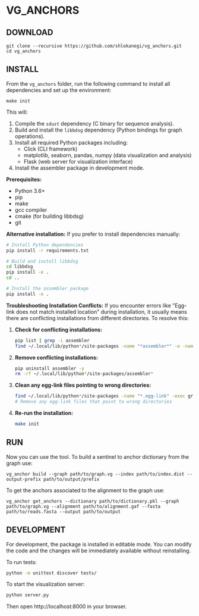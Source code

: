 # VG_ANCHORS

## DOWNLOAD
```
git clone --recursive https://github.com/shlokanegi/vg_anchors.git
cd vg_anchors
```

## INSTALL
From the `vg_anchors` folder, run the following command to install all dependencies and set up the environment:
```
make init
```

This will:
1. Compile the `sdust` dependency (C binary for sequence analysis).
2. Build and install the `libbdsg` dependency (Python bindings for graph operations).
3. Install all required Python packages including:
   - Click (CLI framework)
   - matplotlib, seaborn, pandas, numpy (data visualization and analysis)
   - Flask (web server for visualization interface)
4. Install the assembler package in development mode.

**Prerequisites:**
- Python 3.6+
- pip
- make
- gcc compiler
- cmake (for building libbdsg)
- git

**Alternative installation:**
If you prefer to install dependencies manually:
```bash
# Install Python dependencies
pip install -r requirements.txt

# Build and install libbdsg
cd libbdsg
pip install -e .
cd ..

# Install the assembler package
pip install -e .
```

**Troubleshooting Installation Conflicts:**
If you encounter errors like "Egg-link does not match installed location" during installation, it usually means there are conflicting installations from different directories. To resolve this:

1. **Check for conflicting installations:**
   ```bash
   pip list | grep -i assembler
   find ~/.local/lib/python*/site-packages -name "*assembler*" -o -name "*vg_assembly*" 2>/dev/null
   ```

2. **Remove conflicting installations:**
   ```bash
   pip uninstall assembler -y
   rm -rf ~/.local/lib/python*/site-packages/assembler*
   ```

3. **Clean any egg-link files pointing to wrong directories:**
   ```bash
   find ~/.local/lib/python*/site-packages -name "*.egg-link" -exec grep -l "vg_assembly" {} \;
   # Remove any egg-link files that point to wrong directories
   ```

4. **Re-run the installation:**
   ```bash
   make init
   ```

## RUN
Now you can use the tool. 
To build a sentinel to anchor dictionary from the graph use: 
```
vg_anchor build --graph path/to/graph.vg --index path/to/index.dist --output-prefix path/to/output/prefix
```

To get the anchors associated to the alignment to the graph use: 
```
vg_anchor get_anchors --dictionary path/to/dictionary.pkl --graph path/to/graph.vg --alignment path/to/alignment.gaf --fasta path/to/reads.fasta --output path/to/output
```

## DEVELOPMENT
For development, the package is installed in editable mode. You can modify the code and the changes will be immediately available without reinstalling.

To run tests:
```bash
python -m unittest discover tests/
```

To start the visualization server:
```bash
python server.py
```
Then open http://localhost:8000 in your browser.
